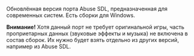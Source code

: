 Обновлённая версия порта Abuse SDL, предназначенная для современных систем. Есть сборки для Windows.

**Внимание!** Хотя данный порт не требует оригинальной игры, часть проприетарных данных (звуковые эффекты и музыка) не включена в состав сборок. Их нужно будет взять отдельно из других версий, например  из Abuse SDL.